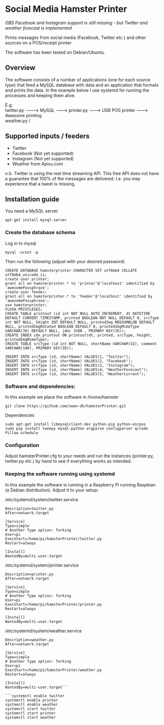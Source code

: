 # Social Media Hamster Printer
*OBS Facebook and Instagram support is still missing - but Twitter and weather forecast is implemented*

Prints messages from social media (Facebook, Twitter etc.) and other sources on a POS/receipt printer

The software has been tested on Debian/Ubuntu.

## Overview

The software consists of a number of applications (one for each source type) that feed a MySQL database with data and an application that formats and prints the data. In the example below I use systemd for running the processes and keeping them alive.

E.g.  
twitter.py ----> MySQL ---> printer.py  ---> USB POS printer ---> Awesome printing  
weather.py /

## Supported inputs / feeders
* Twitter
* Facebook (Not yet supported)
* Instagram (Not yet supported)
* Weather from Apixu.com

n.b. Twitter is using the real time streaming API. This free API does not have a guarantee that 100% of the messages are delivered. I.e. you may experience that a tweet is missing.

## Installation guide
You need a MySQL server
```
apt-get install mysql-server
```

### Create the database schema
Log in to mysql  
```
mysql -uroot -p
```

Then run the following (adjust with your desired password)
```
CREATE DATABASE hamsterprinter CHARACTER SET utf8mb4 COLLATE utf8mb4_unicode_ci;
create user printer;
grant all on hamsterprinter.* to 'printer'@'localhost' identified by 'awesomePassphrase';
create user feeder;
grant all on hamsterprinter.* to 'feeder'@'localhost' identified by 'awesomePassphrase';
use hamsterprinter;
FLUSH PRIVILEGES;
CREATE TABLE printout (id int NOT NULL AUTO_INCREMENT, dt DATETIME DEFAULT CURRENT_TIMESTAMP, printed BOOLEAN NOT NULL DEFAULT 0, srcType int NOT NULL, height INT DEFAULT NULL, printedImg MEDIUMBLOB DEFAULT NULL, printedImgRotated BOOLEAN DEFAULT 0, printedImgMimeType VARCHAR(30) DEFAULT NULL, jdoc JSON , PRIMARY KEY(ID));
CREATE INDEX idx_printout ON printout(dt, printed, srcType, height, printedImgMimeType);
CREATE TABLE srcType (id int NOT NULL, shortName VARCHAR(32), comment VARCHAR(100), PRIMARY KEY(ID));
```

```
INSERT INTO srcType (id, shortName) VALUES(1, "Twitter");
INSERT INTO srcType (id, shortName) VALUES(2, "Facebook");
INSERT INTO srcType (id, shortName) VALUES(3, "Instagram");
INSERT INTO srcType (id, shortName) VALUES(4, "WeatherForecast");
INSERT INTO srcType (id, shortName) VALUES(5, "WeatherCurrent");
```

### Software and dependencies:
In this example we place the software in /home/hamster
```
git clone https://github.com/sman-dk/hamsterPrinter.git
```
Dependencies
```
sudo apt-get install libmysqlclient-dev python-pip python-escpos
sudo pip install tweepy mysql-python argparse configparser qrcode Pillow schedule
```

### Configuration ###
Adjust hamsterPrinter.cfg to your needs and run the instances (printer.py, twitter.py etc.) by hand to see if everything works as intended.

### Keeping the software running using systemd
In this example the software is running in a Raspberry Pi running Raspbian (a Debian distribution). Adjust it to your setup:

/etc/systemd/system/twitter.service
```[Unit]
Description=twitter.py
After=network.target

[Service]
Type=simple
# Another Type option: forking
User=pi
ExecStart=/home/pi/hamsterPrinter/twitter.py
Restart=always

[Install]
WantedBy=multi-user.target
```

/etc/systemd/system/printer.service
```[Unit]
Description=printer.py
After=network.target

[Service]
Type=simple
# Another Type option: forking
User=pi
ExecStart=/home/pi/hamsterPrinter/printer.py
Restart=always

[Install]
WantedBy=multi-user.target
```

/etc/systemd/system/weather.service
```[Unit]
Description=weather.py
After=network.target

[Service]
Type=simple
# Another Type option: forking
User=pi
ExecStart=/home/pi/hamsterPrinter/weather.py
Restart=always

[Install]
WantedBy=multi-user.target```

```systemctl enable twitter
systemctl enable printer
systemctl enable weather
systemctl start twitter
systemctl start printer
systemctl start weather
```
